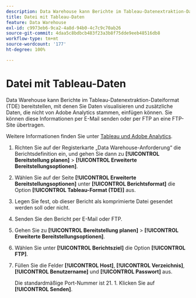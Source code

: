 ```yaml
---
description: Data Warehouse kann Berichte im Tableau-Datenextraktion-Dateiformat (TDE) bereitstellen, mit denen Sie Daten visualisieren und zusätzliche Daten, die nicht von Adobe Analytics stammen, einfügen können. Sie können diese Informationen per E-Mail senden oder per FTP an eine FTP-Site übertragen.
title: Datei mit Tableau-Daten
feature: Data Warehouse
exl-id: c9973eb6-9ca2-4a8d-94b0-4c7c9c70ab26
source-git-commit: 4daa5c8bdbcb483f23a3b8f75dde9eeb48516db8
workflow-type: tm+mt
source-wordcount: '177'
ht-degree: 100%

---
```


# Datei mit Tableau-Daten

Data Warehouse kann Berichte im Tableau-Datenextraktion-Dateiformat (TDE) bereitstellen, mit denen Sie Daten visualisieren und zusätzliche Daten, die nicht von Adobe Analytics stammen, einfügen können. Sie können diese Informationen per E-Mail senden oder per FTP an eine FTP-Site übertragen.

Weitere Informationen finden Sie unter [Tableau und Adobe Analytics](https://www.tableausoftware.com/about/blog/2014/3/tableau-and-adobe-analytics-digital-marketing-gets-even-more-awesome-29491).

1. Richten Sie auf der Registerkarte „Data Warehouse-Anforderung“ die Berichtsdefinition ein, und gehen Sie dann zu **[!UICONTROL Bereitstellung planen]** > **[!UICONTROL Erweiterte Bereitstellungsoptionen]**.
1. Wählen Sie auf der Seite **[!UICONTROL Erweiterte Bereitstellungsoptionen]** unter **[!UICONTROL Berichtsformat]** die Option **[!UICONTROL Tableau-Format (TDE)]** aus.
1. Legen Sie fest, ob dieser Bericht als komprimierte Datei gesendet werden soll oder nicht.
1. Senden Sie den Bericht per E-Mail oder FTP.

1. Gehen Sie zu **[!UICONTROL Bereitstellung planen]** > **[!UICONTROL Erweiterte Bereitstellungsoptionen]**.
1. Wählen Sie unter **[!UICONTROL Berichtsziel]** die Option **[!UICONTROL FTP]**.
1. Füllen Sie die Felder **[!UICONTROL Host]**, **[!UICONTROL Verzeichnis]**, **[!UICONTROL Benutzername]** und **[!UICONTROL Passwort]** aus.

   Die standardmäßige Port-Nummer ist 21. 1. Klicken Sie auf **[!UICONTROL Senden]**.
